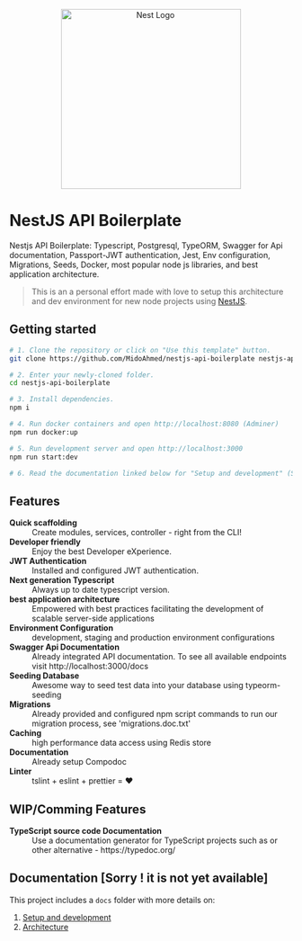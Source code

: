 <p align="center">
  <a href="http://nestjs.com/" target="blank"><img src="https://nestjs.com/img/logo_text.svg" width="320" alt="Nest Logo" /></a>
</p>

# NestJS API Boilerplate

Nestjs API Boilerplate: Typescript, Postgresql, TypeORM, Swagger for Api documentation, Passport-JWT authentication, Jest, Env configuration, Migrations, Seeds, Docker, most popular node js libraries, and best application architecture.

> This is an a personal effort made with love to setup this architecture and dev environment for new node projects using [NestJS](https://nestjs.com).

## Getting started

```bash
# 1. Clone the repository or click on "Use this template" button.
git clone https://github.com/MidoAhmed/nestjs-api-boilerplate nestjs-api-boilerplate

# 2. Enter your newly-cloned folder.
cd nestjs-api-boilerplate

# 3. Install dependencies.
npm i

# 4. Run docker containers and open http://localhost:8080 (Adminer)
npm run docker:up

# 5. Run development server and open http://localhost:3000
npm run start:dev

# 6. Read the documentation linked below for "Setup and development" (Sorry ! it is not yet available).
```

## Features

<dl>
  <dt><b>Quick scaffolding</b></dt>
  <dd>Create modules, services, controller - right from the CLI!</dd>

  <dt><b>Developer friendly</b></dt>
  <dd>Enjoy the best Developer eXperience.</dd>

  <dt><b>JWT Authentication</b></dt>
  <dd>Installed and configured JWT authentication.</dd>

  <dt><b>Next generation Typescript</b></dt>
  <dd>Always up to date typescript version.</dd>

  <dt><b>best application architecture</b></dt>
  <dd>Empowered with best practices facilitating the development of scalable server-side applications</dd>

  <dt><b>Environment Configuration</b></dt>
  <dd>development, staging and production environment configurations</dd>

  <dt><b>Swagger Api Documentation</b></dt>
  <dd>Already integrated API documentation. To see all available endpoints visit http://localhost:3000/docs</dd>

  <dt><b>Seeding Database</b></dt>
  <dd>Awesome way to seed test data into your database using typeorm-seeding</dd>

  <dt><b>Migrations</b></dt>
  <dd>Already provided and configured npm script commands to run our migration process, see 'migrations.doc.txt'</dd>

  <dt><b>Caching</b></dt>
  <dd>high performance data access using Redis store</dd>
  
  <dt><b>Documentation</b></dt>
  <dd>Already setup Compodoc</dd>

  <dt><b>Linter</b></dt>  
  <dd>tslint + eslint + prettier = ❤️</dd>

</dl>

## WIP/Comming Features

<dl>
  <dt><b>TypeScript source code Documentation</b></dt>
  <dd>Use a documentation generator for TypeScript projects such as or other alternative - https://typedoc.org/</dd>
</dl>


## Documentation [Sorry ! it is not yet available]

This project includes a `docs` folder with more details on:

1.  [Setup and development](#) 
1.  [Architecture](#)
